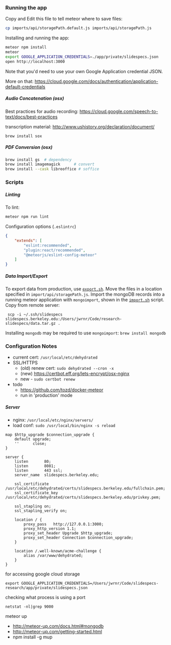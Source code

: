 ### Running the app

Copy and Edit this file to tell meteor where to save files:

```bash
cp imports/api/storagePath.default.js imports/api/storagePath.js
```

Installing and running the app:

```bash
meteor npm install
meteor
export GOOGLE_APPLICATION_CREDENTIALS=./app/private/slidespecs.json
open http://localhost:3000
```

Note that you'd need to use your own Google Application credential JSON.

More on that: https://cloud.google.com/docs/authentication/application-default-credentials

##### Audio Concatenation (osx)

Best practices for audio recording: https://cloud.google.com/speech-to-text/docs/best-practices

transcription material: http://www.ushistory.org/declaration/document/

```
brew install sox
```

##### PDF Conversion (osx)

```bash
brew install gs  # dependency
brew install imagemagick      # convert
brew install --cask libreoffice # soffice
```

### Scripts

##### Linting

To lint:

```bash
meteor npm run lint
```

Configuration options (`.eslintrc`)

```json
{
    "extends": [
        "eslint:recommended",
        "plugin:react/recommended",
        "@meteorjs/eslint-config-meteor"
    ]
}
```

##### Data Import/Export

To export data from production, use [`export.sh`](./export.sh). Move the files
in a location specified in `import/api/storagePath.js`. Import the mongoDB
records into a running meteor application with `mongoimport`, shown in the
[`import.sh`](./import.sh) script. Copy from remote server:

     scp -i ~/.ssh/slidespecs slidespecs.berkeley.edu:/Users/jwrnr/Code/research-slidespecs/data.tar.gz .

Installing `mongodb` may be required to use `mongoimport`: `brew install mongodb`

### Configuration Notes

-   current cert: `/usr/local/etc/dehydrated`
-   SSL/HTTPS
    -   (old) renew cert: `sudo dehydrated --cron -x`
    -   (new) https://certbot.eff.org/lets-encrypt/osx-nginx
    -   new - `sudo certbot renew`
-   todo
    -   https://github.com/tozd/docker-meteor
    -   run in 'production' mode

##### Server

-   nginx: `/usr/local/etc/nginx/servers/`
-   load conf: `sudo /usr/local/bin/nginx -s reload`

```
map $http_upgrade $connection_upgrade {
    default upgrade;
    ''      close;
}

server {
    listen       80;
    listen       8081;
    listen       443 ssl;
    server_name  slidespecs.berkeley.edu;

    ssl_certificate /usr/local/etc/dehydrated/certs/slidespecs.berkeley.edu/fullchain.pem;
    ssl_certificate_key  /usr/local/etc/dehydrated/certs/slidespecs.berkeley.edu/privkey.pem;

    ssl_stapling on;
    ssl_stapling_verify on;

    location / {
        proxy_pass   http://127.0.0.1:3000;
        proxy_http_version 1.1;
        proxy_set_header Upgrade $http_upgrade;
        proxy_set_header Connection $connection_upgrade;
    }

    location /.well-known/acme-challenge {
        alias /var/www/dehydrated;
    }
}
```

for accessing google cloud storage

```
export GOOGLE_APPLICATION_CREDENTIALS=/Users/jwrnr/Code/slidespecs-research/app/private/slidespecs.json
```

checking what process is using a port

```
netstat -nl|grep 9000
```

meteor up

-   http://meteor-up.com/docs.html#mongodb
-   http://meteor-up.com/getting-started.html
-   npm install -g mup

